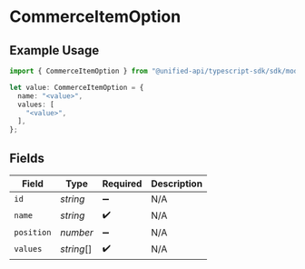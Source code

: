 # CommerceItemOption

## Example Usage

```typescript
import { CommerceItemOption } from "@unified-api/typescript-sdk/sdk/models/shared";

let value: CommerceItemOption = {
  name: "<value>",
  values: [
    "<value>",
  ],
};
```

## Fields

| Field              | Type               | Required           | Description        |
| ------------------ | ------------------ | ------------------ | ------------------ |
| `id`               | *string*           | :heavy_minus_sign: | N/A                |
| `name`             | *string*           | :heavy_check_mark: | N/A                |
| `position`         | *number*           | :heavy_minus_sign: | N/A                |
| `values`           | *string*[]         | :heavy_check_mark: | N/A                |
